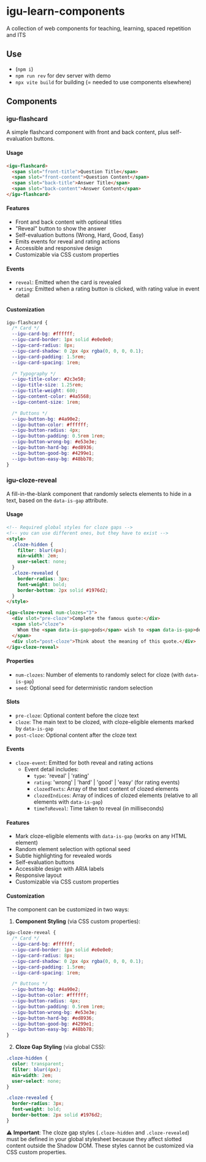 # igu-learn-components

A collection of web components for teaching, learning, spaced repetition and ITS

## Use

- (`npm i`)
- `npm run rev` for dev server with demo
- `npx vite build` for building (= needed to use components elsewhere)

## Components

### igu-flashcard

A simple flashcard component with front and back content, plus self-evaluation buttons.

#### Usage

```html
<igu-flashcard>
  <span slot="front-title">Question Title</span>
  <span slot="front-content">Question Content</span>
  <span slot="back-title">Answer Title</span>
  <span slot="back-content">Answer Content</span>
</igu-flashcard>
```

#### Features
- Front and back content with optional titles
- "Reveal" button to show the answer
- Self-evaluation buttons (Wrong, Hard, Good, Easy)
- Emits events for reveal and rating actions
- Accessible and responsive design
- Customizable via CSS custom properties

#### Events
- `reveal`: Emitted when the card is revealed
- `rating`: Emitted when a rating button is clicked, with rating value in event detail

#### Customization
```css
igu-flashcard {
  /* Card */
  --igu-card-bg: #ffffff;
  --igu-card-border: 1px solid #e0e0e0;
  --igu-card-radius: 8px;
  --igu-card-shadow: 0 2px 4px rgba(0, 0, 0, 0.1);
  --igu-card-padding: 1.5rem;
  --igu-card-spacing: 1rem;

  /* Typography */
  --igu-title-color: #2c3e50;
  --igu-title-size: 1.25rem;
  --igu-title-weight: 600;
  --igu-content-color: #4a5568;
  --igu-content-size: 1rem;

  /* Buttons */
  --igu-button-bg: #4a90e2;
  --igu-button-color: #ffffff;
  --igu-button-radius: 4px;
  --igu-button-padding: 0.5rem 1rem;
  --igu-button-wrong-bg: #e53e3e;
  --igu-button-hard-bg: #ed8936;
  --igu-button-good-bg: #4299e1;
  --igu-button-easy-bg: #48bb78;
}
```

### igu-cloze-reveal

A fill-in-the-blank component that randomly selects elements to hide in a text, based on the `data-is-gap` attribute.

#### Usage

```html
<!-- Required global styles for cloze gaps -->
<!-- you can use different ones, but they have to exist -->
<style>
  .cloze-hidden {
    filter: blur(4px);
    min-width: 2em;
    user-select: none;
  }
  .cloze-revealed {
    border-radius: 3px;
    font-weight: bold;
    border-bottom: 2px solid #1976d2;
  }
</style>

<igu-cloze-reveal num-clozes="3">
  <div slot="pre-cloze">Complete the famous quote:</div>
  <span slot="cloze">
    Whom the <span data-is-gap>gods</span> wish to <span data-is-gap>destroy</span>, they <span data-is-gap>give</span> <span data-is-gap>unlimited</span> <span data-is-gap>resources</span>
  </span>
  <div slot="post-cloze">Think about the meaning of this quote.</div>
</igu-cloze-reveal>
```

#### Properties
- `num-clozes`: Number of elements to randomly select for cloze (with `data-is-gap`)
- `seed`: Optional seed for deterministic random selection

#### Slots
- `pre-cloze`: Optional content before the cloze text
- `cloze`: The main text to be clozed, with cloze-eligible elements marked by `data-is-gap`
- `post-cloze`: Optional content after the cloze text

#### Events
- `cloze-event`: Emitted for both reveal and rating actions
  - Event detail includes:
    - `type`: 'reveal' | 'rating'
    - `rating`: 'wrong' | 'hard' | 'good' | 'easy' (for rating events)
    - `clozedTexts`: Array of the text content of clozed elements
    - `clozedIndices`: Array of indices of clozed elements (relative to all elements with `data-is-gap`)
    - `timeToReveal`: Time taken to reveal (in milliseconds)

#### Features
- Mark cloze-eligible elements with `data-is-gap` (works on any HTML element)
- Random element selection with optional seed
- Subtle highlighting for revealed words
- Self-evaluation buttons
- Accessible design with ARIA labels
- Responsive layout
- Customizable via CSS custom properties

#### Customization
The component can be customized in two ways:

1. **Component Styling** (via CSS custom properties):
```css
igu-cloze-reveal {
  /* Card */
  --igu-card-bg: #ffffff;
  --igu-card-border: 1px solid #e0e0e0;
  --igu-card-radius: 8px;
  --igu-card-shadow: 0 2px 4px rgba(0, 0, 0, 0.1);
  --igu-card-padding: 1.5rem;
  --igu-card-spacing: 1rem;

  /* Buttons */
  --igu-button-bg: #4a90e2;
  --igu-button-color: #ffffff;
  --igu-button-radius: 4px;
  --igu-button-padding: 0.5rem 1rem;
  --igu-button-wrong-bg: #e53e3e;
  --igu-button-hard-bg: #ed8936;
  --igu-button-good-bg: #4299e1;
  --igu-button-easy-bg: #48bb78;
}
```

2. **Cloze Gap Styling** (via global CSS):
```css
.cloze-hidden {
  color: transparent;
  filter: blur(4px);
  min-width: 2em;
  user-select: none;
}

.cloze-revealed {
  border-radius: 3px;
  font-weight: bold;
  border-bottom: 2px solid #1976d2;
}
```

⚠️ **Important**: The cloze gap styles (`.cloze-hidden` and `.cloze-revealed`) must be defined in your global stylesheet because they affect slotted content outside the Shadow DOM. These styles cannot be customized via CSS custom properties.
